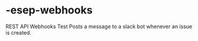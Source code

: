 # -esep-webhooks
REST API Webhooks Test
Posts a message to a slack bot whenever an issue is created.
